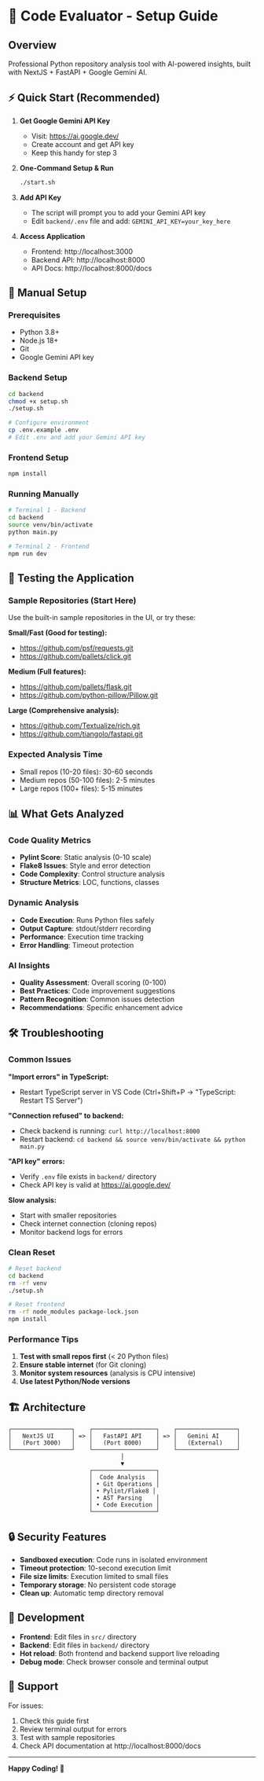 # 🚀 Code Evaluator - Setup Guide

## Overview
Professional Python repository analysis tool with AI-powered insights, built with NextJS + FastAPI + Google Gemini AI.

## ⚡ Quick Start (Recommended)

1. **Get Google Gemini API Key**
   - Visit: https://ai.google.dev/
   - Create account and get API key
   - Keep this handy for step 3

2. **One-Command Setup & Run**
   ```bash
   ./start.sh
   ```

3. **Add API Key**
   - The script will prompt you to add your Gemini API key
   - Edit `backend/.env` file and add: `GEMINI_API_KEY=your_key_here`

4. **Access Application**
   - Frontend: http://localhost:3000
   - Backend API: http://localhost:8000
   - API Docs: http://localhost:8000/docs

## 🔧 Manual Setup

### Prerequisites
- Python 3.8+
- Node.js 18+
- Git
- Google Gemini API key

### Backend Setup
```bash
cd backend
chmod +x setup.sh
./setup.sh

# Configure environment
cp .env.example .env
# Edit .env and add your Gemini API key
```

### Frontend Setup
```bash
npm install
```

### Running Manually
```bash
# Terminal 1 - Backend
cd backend
source venv/bin/activate
python main.py

# Terminal 2 - Frontend
npm run dev
```

## 🧪 Testing the Application

### Sample Repositories (Start Here)
Use the built-in sample repositories in the UI, or try these:

**Small/Fast (Good for testing):**
- https://github.com/psf/requests.git
- https://github.com/pallets/click.git

**Medium (Full features):**
- https://github.com/pallets/flask.git
- https://github.com/python-pillow/Pillow.git

**Large (Comprehensive analysis):**
- https://github.com/Textualize/rich.git
- https://github.com/tiangolo/fastapi.git

### Expected Analysis Time
- Small repos (10-20 files): 30-60 seconds
- Medium repos (50-100 files): 2-5 minutes
- Large repos (100+ files): 5-15 minutes

## 📊 What Gets Analyzed

### Code Quality Metrics
- **Pylint Score**: Static analysis (0-10 scale)
- **Flake8 Issues**: Style and error detection
- **Code Complexity**: Control structure analysis
- **Structure Metrics**: LOC, functions, classes

### Dynamic Analysis
- **Code Execution**: Runs Python files safely
- **Output Capture**: stdout/stderr recording
- **Performance**: Execution time tracking
- **Error Handling**: Timeout protection

### AI Insights
- **Quality Assessment**: Overall scoring (0-100)
- **Best Practices**: Code improvement suggestions
- **Pattern Recognition**: Common issues detection
- **Recommendations**: Specific enhancement advice

## 🛠 Troubleshooting

### Common Issues

**"Import errors" in TypeScript:**
- Restart TypeScript server in VS Code (Ctrl+Shift+P → "TypeScript: Restart TS Server")

**"Connection refused" to backend:**
- Check backend is running: `curl http://localhost:8000`
- Restart backend: `cd backend && source venv/bin/activate && python main.py`

**"API key" errors:**
- Verify `.env` file exists in `backend/` directory
- Check API key is valid at https://ai.google.dev/

**Slow analysis:**
- Start with smaller repositories
- Check internet connection (cloning repos)
- Monitor backend logs for errors

### Clean Reset
```bash
# Reset backend
cd backend
rm -rf venv
./setup.sh

# Reset frontend
rm -rf node_modules package-lock.json
npm install
```

### Performance Tips
1. **Test with small repos first** (< 20 Python files)
2. **Ensure stable internet** (for Git cloning)
3. **Monitor system resources** (analysis is CPU intensive)
4. **Use latest Python/Node versions**

## 🏗 Architecture

```
┌─────────────────┐    ┌──────────────────┐    ┌─────────────────┐
│   NextJS UI     │ => │   FastAPI API    │ => │   Gemini AI     │
│   (Port 3000)   │    │   (Port 8000)    │    │   (External)    │
└─────────────────┘    └──────────────────┘    └─────────────────┘
                                │
                                ▼
                       ┌──────────────────┐
                       │  Code Analysis   │
                       │ • Git Operations │
                       │ • Pylint/Flake8 │
                       │ • AST Parsing    │
                       │ • Code Execution │
                       └──────────────────┘
```

## 🔒 Security Features

- **Sandboxed execution**: Code runs in isolated environment
- **Timeout protection**: 10-second execution limit
- **File size limits**: Execution limited to small files
- **Temporary storage**: No persistent code storage
- **Clean up**: Automatic temp directory removal

## 📝 Development

- **Frontend**: Edit files in `src/` directory
- **Backend**: Edit files in `backend/` directory
- **Hot reload**: Both frontend and backend support live reloading
- **Debug mode**: Check browser console and terminal output

## 🤝 Support

For issues:
1. Check this guide first
2. Review terminal output for errors
3. Test with sample repositories
4. Check API documentation at http://localhost:8000/docs

---

**Happy Coding! 🎉**
